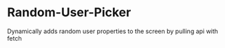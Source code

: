 # Random-User-Picker
Dynamically adds random user properties to the screen by pulling api with fetch
